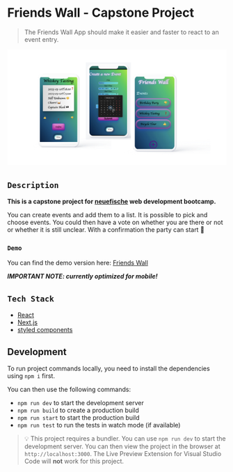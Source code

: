 # Friends Wall - Capstone Project

> The Friends Wall App should make it easier and faster to react to an event entry.

![app_impression](./public/user-conent/images/Screenshot%202023-02-17%20at%2014.07.49.png)

## `Description`

**This is a capstone project for [neuefische](https://www.neuefische.de/) web development bootcamp.**

You can create events and add them to a list. It is possible to pick and choose events. You could then have a vote on whether you are there or not or whether it is still unclear.
With a confirmation the party can start 🎉

### `Demo`

You can find the demo version here: [Friends Wall](https://friends-wall.vercel.app/)

**_IMPORTANT NOTE: currently optimized for mobile!_**

## `Tech Stack`

- [React](https://reactjs.org/)
- [Next.js](https://nextjs.org/)
- [styled components](https://styled-components.com/)

## Development

To run project commands locally, you need to install the dependencies using `npm i` first.

You can then use the following commands:

- `npm run dev` to start the development server
- `npm run build` to create a production build
- `npm run start` to start the production build
- `npm run test` to run the tests in watch mode (if available)

> 💡 This project requires a bundler. You can use `npm run dev` to start the development server. You can then view the project in the browser at `http://localhost:3000`. The Live Preview Extension for Visual Studio Code will **not** work for this project.
